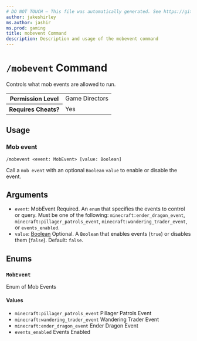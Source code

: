 ```yaml
---
# DO NOT TOUCH — This file was automatically generated. See https://github.com/mojang/minecraftapidocsgenerator to modify descriptions, examples, etc.
author: jakeshirley
ms.author: jashir
ms.prod: gaming
title: mobevent Command
description: Description and usage of the mobevent command
---
```

# `/mobevent` Command
Controls what mob events are allowed to run.

<table>
  <tr>
    <th>Permission Level</th>
    <td>Game Directors</td>
  </tr>
  <tr>
    <th>Requires Cheats?</th>
    <td>Yes</td>
  </tr>
</table>

## Usage
### Mob event
`/mobevent <event: MobEvent> [value: Boolean]`

Call a `mob event` with an optional `Boolean` `value` to enable or disable the event.

## Arguments
- `event`: MobEvent
Required. An `enum` that specifies the events to control or query. Must be one of the following: `minecraft:ender_dragon_event`, `minecraft:pillager_patrols_event`, `minecraft:wandering_trader_event`, or `events_enabled`.
- `value`: [Boolean](../enums/Boolean.md)
Optional. A `Boolean` that enables events (`true`) or disables them (`false`).
Default: `false`.

## Enums
### `MobEvent`
Enum of Mob Events

#### Values
- `minecraft:pillager_patrols_event`
Pillager Patrols Event
- `minecraft:wandering_trader_event`
Wandering Trader Event
- `minecraft:ender_dragon_event`
Ender Dragon Event
- `events_enabled`
Events Enabled

